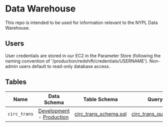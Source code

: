 # Data Warehouse

This repo is intended to be used for information relevant to the NYPL Data Warehouse.

## Users

User credentials are stored in our EC2 in the Parameter Store (following the naming convention of '/production/redshift/credentials/USERNAME'). Non-admin users default to read-only database access. 

## Tables

Name         | Data Schema                                                                                                                                                     | Table Schema                                                     | Query                                                            | Notes
------------ | --------------------------------------------------------------------------------------------------------------------------------------------------------------- | ---------------------------------------------------------------- | ---------------------------------------------------------------- | ------------------------------
`circ_trans` | [Development](https://dev-platform.nypl.org/api/v0.1/current-schemas/circ_trans) - [Production](https://platform.nypl.org/api/v0.1/current-schemas/circ_trans)  | [circ_trans_schema.sql](tables/circ_trans/circ_trans_schema.sql) | [circ_trans_query.sql](tables/circ_trans/circ_trans_query.sql) | [Notes](tables/circ_trans/README.md)
